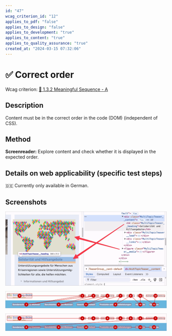 ```yaml
---
id: "47"
wcag_criterion_id: "12"
applies_to_pdf: "false"
applies_to_design: "false"
applies_to_development: "true"
applies_to_content: "true"
applies_to_quality_assurance: "true"
created_at: "2024-03-15 07:32:06"
---
```


# ✅ Correct order

Wcag criterion: [📜 1.3.2 Meaningful Sequence - A](..)

## Description

Content must be in the correct order in the code (DOM) (independent of CSS).

## Method

**Screenreader:** Explore content and check whether it is displayed in the expected order.

## Details on web applicability (specific test steps)

🇩🇪 Currently only available in German.

## Screenshots

![Überschrift befindet sich im DOM über dem Bild, visuell ist es umgekehrt (ETH)](images/berschrift-befindet-sich-im-dom-ber-dem-bild-visuell-ist-es-umgekehrt-eth.png)

![Völlig unerwartete Reihenfolge in Menü bei Stiftung Bühl](images/vllig-unerwartete-reihenfolge-in-men-bei-stiftung-bhl.png)

![Intuitive Reihenfolge bei Stiftung Bühl](images/intuitive-reihenfolge-bei-stiftung-bhl.png)
